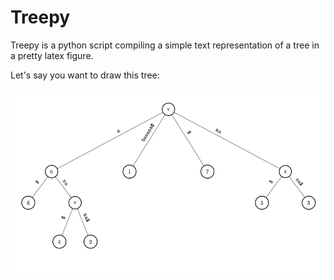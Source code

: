 # Treepy #

Treepy is a python script compiling a simple text representation of a tree in a 
pretty latex figure.

Let's say you want to draw this tree:


![Banana tree](https://github.com/diegoceccarelli/treepy/raw/master/examples/banana.png)

